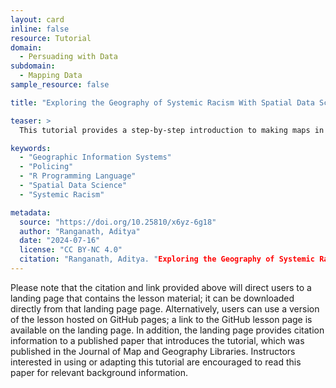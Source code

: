 ```yaml
---
layout: card
inline: false
resource: Tutorial
domain:
  - Persuading with Data
subdomain:
  - Mapping Data
sample_resource: false

title: "Exploring the Geography of Systemic Racism With Spatial Data Science"

teaser: >
  This tutorial provides a step-by-step introduction to making maps in R, an open-source programming language commonly used by data scientists. Instead of making maps using a point-and-click interface (as in the QGIS tutorial), students will learn to write basic code in the R programming language. Substantively, the tutorial leverages data from the Open Policing Project at Stanford University to make a map of county-level variation in racially biased traffic policing practices in the state of Colorado. Given the diversity and richness of the Stanford Open Policing Project dataset, instructors could easily adapt the lesson by using data on states or geographic locales relevant to their students. At the end of the tutorial, students are invited to explore various questions that invite them to think broadly about the relationship between maps and effective data advocacy.

keywords:
  - "Geographic Information Systems"
  - "Policing"
  - "R Programming Language"
  - "Spatial Data Science"
  - "Systemic Racism"

metadata:
  source: "https://doi.org/10.25810/x6yz-6g18"
  author: "Ranganath, Aditya"
  date: "2024-07-16"
  license: "CC BY-NC 4.0"
  citation: "Ranganath, Aditya. "Exploring the Geography of Systemic Racism with Spatial Data Science. University of Colorado Boulder. 15 July, 2024. https://doi.org/10.25810/x6yz-6g18."
---
```


Please note that the citation and link provided above will direct users to a landing page that contains the lesson material; it can be downloaded directly from that landing page page. Alternatively, users can use a version of the lesson hosted on GitHub pages; a link to the GitHub lesson page is available on the landing page. In addition, the landing page provides citation information to a published paper that introduces the tutorial, which was published in the Journal of Map and Geography Libraries. Instructors interested in using or adapting this tutorial are encouraged to read this paper for relevant background information.
